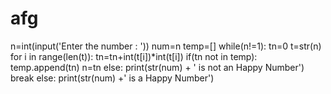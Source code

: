 # afg
n=int(input('Enter the number : '))
num=n
temp=[]
while(n!=1):
    tn=0
    t=str(n)
    for i in range(len(t)):
        tn=tn+int(t[i])*int(t[i])
    if(tn not in temp):
        temp.append(tn)
        n=tn
    else:
        print(str(num) + ' is not an Happy Number')
        break
else:
    print(str(num) +' is a Happy Number')
